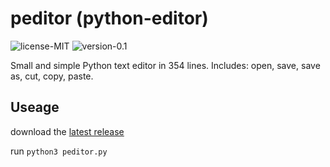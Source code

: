 # peditor (python-editor)

![license-MIT](https://img.shields.io/badge/license-MIT-green?style=for-the-badge&logo=python) ![version-0.1](https://img.shields.io/badge/version-0.1-blue?style=for-the-badge&logo=python)

Small and simple Python text editor in 354 lines. Includes: open, save, save as, cut, copy, paste.

## Useage

download the [latest release](github.com/sourdust/peditor/releases/)

run ```python3 peditor.py```
